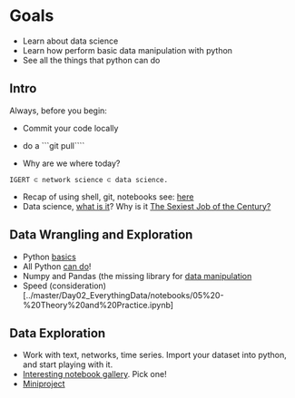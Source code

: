 # Goals

- Learn about data science
- Learn how perform basic data manipulation with python
- See all the things that python can do

## Intro
  Always, before you begin:
  - Commit your code locally
  - do a ```git pull````

  - Why are we where today?
```
IGERT ⊂ network science ⊂ data science.
```
  - Recap of using shell, git, notebooks see: [here](../setup.md)
  - Data science, [what is it](..//Day02_EverythingData/notebooks/01%20-%20Data%20Science.ipynb)? Why is it [The Sexiest Job of the Century?](https://hbr.org/2012/10/data-scientist-the-sexiest-job-of-the-21st-century/)

## Data Wrangling and Exploration

  - Python [basics](../master/Day02_EverythingData/notebooks/02%20-%20Introduction%20to%20Python.ipynb)
  - All Python [can do](../master/Day02_EverythingData/notebooks/03%20-%20Libraries%20and%20Integration.ipynb)!
  - Numpy and Pandas (the missing library for [data manipulation](../master/Day02_EverythingData/notebooks/04%20-%20Data%20Wrangling.ipynb)
  - Speed (consideration)[../master/Day02_EverythingData/notebooks/05%20-%20Theory%20and%20Practice.ipynb]

## Data Exploration

  - Work with text, networks, time series. Import your dataset into python, and start playing with it.
  - [Interesting notebook gallery](https://github.com/ipython/ipython/wiki/A-gallery-of-interesting-IPython-Notebooks#introductory-tutorials). Pick one!
  - [Miniproject](../master/Day02_EverythingData/notebooks/07%20-%20Miniproject.ipynb)
